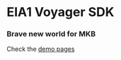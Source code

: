 # EIA1 Voyager SDK
### Brave new world for MKB

Check the [demo pages](https://gabriel-rausch.github.io/EIA1-Voyager-SDK/web-app/demos)